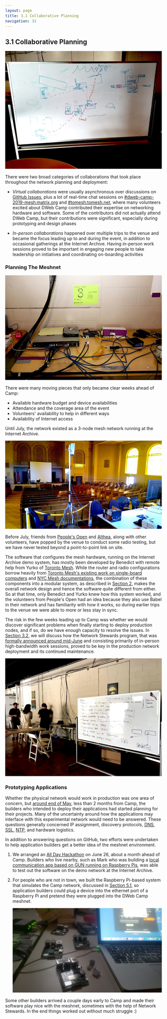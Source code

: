 ```yaml
---
layout: page
title: 3.1 Collaborative Planning
navigation: 31
---
```


## 3.1 Collaborative Planning

![planning-map](images/planning-map.jpg)

There were two broad categories of collaborations that took place throughout the network planning and deployment:

- _Virtual collaborations_ were usually asynchronous over discussions on [GitHub Issues](https://github.com/dweb-camp-2019/meshnet/issues?utf8=%E2%9C%93&q=is%3Aissue), plus a lot of real-time chat sessions on [#dweb-camp-2019-mesh:matrix.org](https://riot.im/app/#/room/#dweb-camp-2019-mesh:matrix.org) and [#tomesh:tomesh.net](https://riot.im/app/#/room/#tomesh:tomesh.net), where many volunteers excited about DWeb Camp contributed their expertise on networking hardware and software. Some of the contributors did not actually attend DWeb Camp, but their contributions were significant, especially during prototyping and design phases

- _In-person collaborations_ happened over multiple trips to the venue and became the focus leading up to and during the event, in addition to occasional gatherings at the Internet Archive. Having in-person work sessions proved to be important in engaging new people to take leadership on initiatives and coordinating on-boarding activities

### Planning The Meshnet

![node-hardware](images/node-hardware.jpg)

There were many moving pieces that only became clear weeks ahead of Camp:

- Available hardware budget and device availabilities
- Attendance and the coverage area of the event
- Volunteers' availability to help in different ways
- Availability of Internet access

Until July, the network existed as a 3-node mesh network running at the Internet Archive.

![hack-day](images/hack-day.jpg)

Before July, friends from [People's Open](https://peoplesopen.net) and [Althea](https://althea.net), along with other volunteers, have popped by the venue to conduct some radio testing, but we have never tested beyond a point-to-point link on site.

The software that configures the mesh hardware, running on the Internet Archive demo system, has mostly been developed by Benedict with remote help from Yurko of [Toronto Mesh](https://tomesh.net). While the router and radio configurations borrow heavily from [Toronto Mesh's existing work on single-board computers](https://github.com/tomeshnet/prototype-cjdns-pi) and [NYC Mesh documentations](https://docs.nycmesh.net), the combination of these components into a modular system, as described in [Section 2](2.0-network-design.html), makes the overall network design and hence the software quite different from either. So at that time, only Benedict and Yurko knew how this system worked, and the volunteers from People's Open had an idea because they also use Babel in their network and has familiarity with how it works, so during earlier trips to the venue we were able to more or less stay in sync.

The risk in the few weeks leading up to Camp was whether we would discover significant problems when finally starting to deploy production nodes, and if so, do we have enough capacity to resolve the issues. In [Section 3.2](3.2-network-stewards.html), we will discuss how the Network Stewards program, that was [formally announced around mid-June](https://github.com/dweb-camp-2019/meshnet/issues/21) and consisting primarily of in-person high-bandwidth work sessions, proved to be key in the production network deployment and its continued maintenance.

![planning-board](images/planning-board.jpg)

### Prototyping Applications

Whether the physical network would work in production was one area of concern, but [around end of May](https://github.com/dweb-camp-2019/meshnet/issues/2#issuecomment-496729915), less than 2 months from Camp, the builders who intended to deploy their applications had started planning for their projects. Many of the uncertainty around how the applications may interface with this experimental network would need to be answered. These questions generally concerned IP assignment, discovery protocols, [DNS](https://github.com/dweb-camp-2019/meshnet/issues/12), [SSL](https://github.com/dweb-camp-2019/meshnet/issues/11), [NTP](https://github.com/dweb-camp-2019/meshnet/issues/9), and hardware logistics.

In addition to answering questions on GitHub, two efforts were undertaken to help application builders get a better idea of the meshnet environment.

1. We arranged an [All Day Hackathon](https://www.eventbrite.com/e/all-day-hackathon-for-dweb-camp-tickets-63718679285) on June 26, about a month ahead of Camp. Builders who live nearby, such as Mark who was building a [local communication app based on GUN running on Raspberry Pis](https://github.com/dweb-camp-2019/projects/issues/2), was able to test out the software on the demo network at the Internet Archive.

2. For people who are not in town, we built the Raspberry Pi-based system that simulates the Camp network, discussed in [Section 5.1](5.1-application-testnet.html), so application builders could plug a device into the ethernet port of a Raspberry Pi and pretend they were plugged into the DWeb Camp meshnet.

    ![testnet](images/testnet.jpg)

Some other builders arrived a couple days early to Camp and made their software play nice with the meshnet, sometimes with the help of Network Stewards. In the end things worked out without much struggle :)
